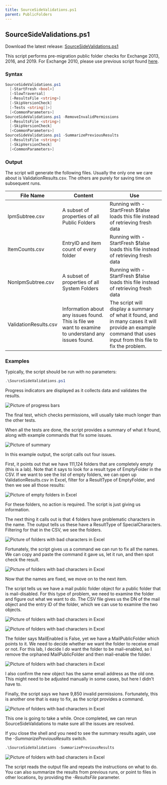 ```yaml
---
title: SourceSideValidations.ps1
parent: PublicFolders
---
```


## SourceSideValidations.ps1

Download the latest release: [SourceSideValidations.ps1](https://github.com/microsoft/CSS-Exchange/releases/latest/download/SourceSideValidations.ps1)

This script performs pre-migration public folder checks for Exchange 2013, 2016, and 2019. For Exchange 2010, please use previous script found [here](https://www.microsoft.com/en-us/download/details.aspx?id=100414).

### Syntax

```powershell
SourceSideValidations.ps1
  [-StartFresh <bool>]
  [-SlowTraversal]
  [-ResultsFile <string>]
  [-SkipVersionCheck]
  [-Tests <string[]>]
  [<CommonParameters>]
SourceSideValidations.ps1 -RemoveInvalidPermissions
  [-ResultsFile <string>]
  [-SkipVersionCheck]
  [<CommonParameters>]
SourceSideValidations.ps1 -SummarizePreviousResults
  [-ResultsFile <string>]
  [-SkipVersionCheck]
  [<CommonParameters>]
```

### Output

The script will generate the following files. Usually the only one we care about is ValidationResults.csv. The others are purely for saving time on subsequent runs.

File Name|Content|Use
-|-|-
IpmSubtree.csv|A subset of properties of all Public Folders|Running with -StartFresh $false loads this file instead of retrieving fresh data
ItemCounts.csv|EntryID and item count of every folder|Running with -StartFresh $false loads this file instead of retrieving fresh data
NonIpmSubtree.csv|A subset of properties of all System Folders|Running with -StartFresh $false loads this file instead of retrieving fresh data
ValidationResults.csv|Information about any issues found. This is file we want to examine to understand any issues found.|The script will display a summary of what it found, and in many cases it will provide an example command that uses input from this file to fix the problem.

### Examples

Typically, the script should be run with no parameters:

```powershell
.\SourceSideValidations.ps1
```

Progress indicators are displayed as it collects data and validates the results.

![Picture of progress bars](ssv1.png)

The final test, which checks permissions, will usually take much longer than the other tests.

When all the tests are done, the script provides a summary of what it found, along with example commands that fix some issues.

![Picture of summary](ssv2.png)

In this example output, the script calls out four issues.

First, it points out that we have 111,124 folders that are completely empty (this is a lab). Note that it says to look for a result type of EmptyFolder in the CSV. If we want to see the list of empty folders, we can open up ValidationResults.csv in Excel, filter for a ResultType of EmptyFolder, and then we see all those results:

![Picture of empty folders in Excel](ssv3.png)

For these folders, no action is required. The script is just giving us information.

The next thing it calls out is that 4 folders have problematic characters in the name. The output tells us these have a ResultType of SpecialCharacters. Filtering for that in the CSV, we see the folders.

![Picture of folders with bad characters in Excel](ssv4.png)

Fortunately, the script gives us a command we can run to fix all the names. We can copy and paste the command it gave us, let it run, and then spot check the result.

![Picture of folders with bad characters in Excel](ssv5.png)

Now that the names are fixed, we move on to the next item.

The script tells us we have a mail public folder object for a public folder that is mail-disabled. For this type of problem, we need to examine the folder and figure out what we want to do. The CSV file gives us the DN of the mail object and the entry ID of the folder, which we can use to examine the two objects.

![Picture of folders with bad characters in Excel](ssv6.png)

![Picture of folders with bad characters in Excel](ssv7.png)

The folder says MailEnabled is False, yet we have a MailPublicFolder which points to it. We need to decide whether we want the folder to receive email or not. For this lab, I decide I _do_ want the folder to be mail-enabled, so I remove the orphaned MailPublicFolder and then mail-enable the folder.

![Picture of folders with bad characters in Excel](ssv8.png)

I also confirm the new object has the same email address as the old one. This might need to be adjusted manually in some cases, but here I didn't have to.

Finally, the script says we have 9,850 invalid permissions. Fortunately, this is another one that is easy to fix, as the script provides a command.

![Picture of folders with bad characters in Excel](ssv9.png)

This one is going to take a while. Once completed, we can rerun SourceSideValidations to make sure all the issues are resolved.

If you close the shell and you need to see the summary results again, use the *-SummarizePreviousResults* switch.

```powershell
.\SourceSideValidations -SummarizePreviousResults
```
![Picture of folders with bad characters in Excel](ssv10.png)

The script reads the output file and repeats the instructions on what to do. You can also summarize the results from previous runs, or point to files in other locations, by providing the *-ResultsFile* parameter.
